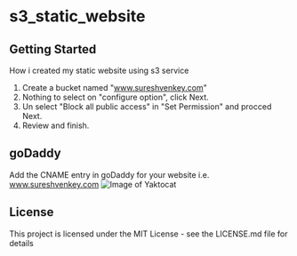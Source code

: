 # s3_static_website
## Getting Started
How i created my static website using s3 service  
1. Create a bucket named "www.sureshvenkey.com"  
2. Nothing to select on "configure option", click Next.    
3. Un select "Block all public access" in "Set Permission"  and procced Next.  
4. Review and finish.

## goDaddy 
Add the CNAME entry in goDaddy for your website i.e. www.sureshvenkey.com
![Image of Yaktocat](https://octodex.github.com/images/yaktocat.png)

## License
This project is licensed under the MIT License - see the LICENSE.md file for details

